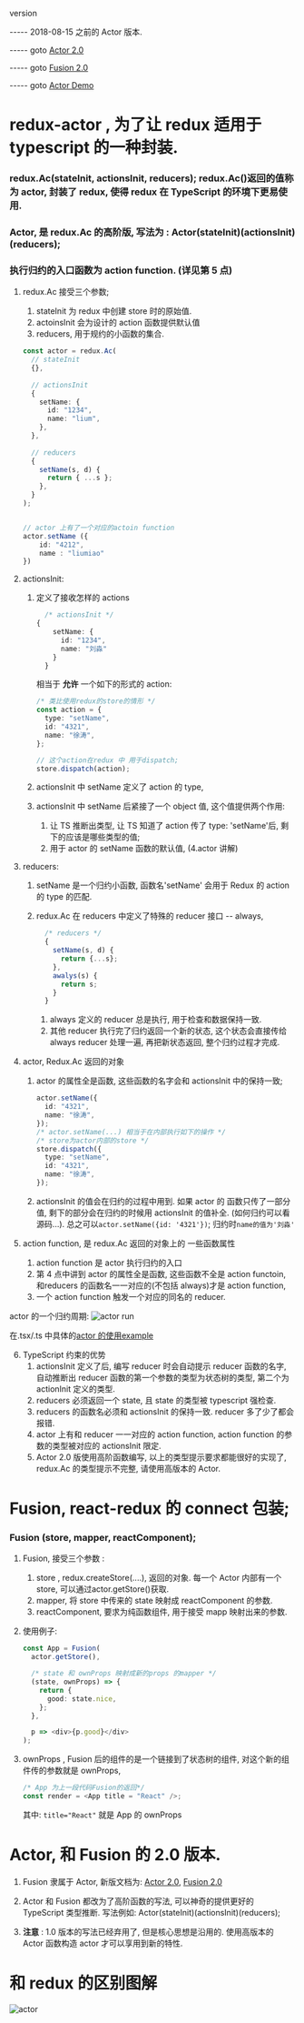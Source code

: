 version

----- 2018-08-15 之前的 Actor 版本.

----- goto [Actor 2.0 ](Actor.md)

----- goto [Fusion 2.0](../Fusion/Fusion.md)

----- goto [Actor Demo](https://github.com/Eoyo/RandomRectDemo)

# redux-actor , 为了让 redux 适用于 typescript 的一种封装.

### redux.Ac(stateInit, actionsInit, reducers); redux.Ac()返回的值称为 actor, 封装了 redux, 使得 redux 在 TypeScript 的环境下更易使用.

### Actor, 是 redux.Ac 的高阶版, 写法为 : Actor(stateInit)(actionsInit)(reducers);

### 执行归约的入口函数为 action function. (详见第 5 点)

1.  redux.Ac 接受三个参数;

    1. stateInit 为 redux 中创建 store 时的原始值.
    2. actoinsInit 会为设计的 action 函数提供默认值
    3. reducers, 用于规约的小函数的集合.

    ```typescript
    const actor = redux.Ac(
      // stateInit
      {},
      
      // actionsInit
      {
        setName: {
          id: "1234",
          name: "lium",
        },
      },
      
      // reducers
      {
        setName(s, d) {
          return { ...s };
        },
      }
    );
    
    
    // actor 上有了一个对应的actoin function
    actor.setName ({
        id: "4212",
        name : "liumiao"
    })
    ```

2.  actionsInit:

    1.  定义了接收怎样的 actions

        ```typescript
          /* actionsInit */
        {
            setName: {
              id: "1234",
              name: "刘淼"
            }
          }
        ```

        相当于 **允许** 一个如下的形式的 action:

        ```typescript
        /* 类比使用redux的store的情形 */
        const action = {
          type: "setName",
          id: "4321",
          name: "徐涛",
        };

        // 这个action在redux 中 用于dispatch;
        store.dispatch(action);
        ```

    2.  actionsInit 中 setName 定义了 action 的 type,

    3.  actionsInit 中 setName 后紧接了一个 object 值, 这个值提供两个作用:
        1.  让 TS 推断出类型, 让 TS 知道了 action 传了 type: 'setName'后, 剩下的应该是哪些类型的值;
        2.  用于 actor 的 setName 函数的默认值, (4.actor 讲解)

3.  reducers:

    1.  setName 是一个归约小函数, 函数名'setName' 会用于 Redux 的 action 的 type 的匹配.
    2.  redux.Ac 在 reducers 中定义了特殊的 reducer 接口 -- always,

        ```typescript
          /* reducers */
          {
            setName(s, d) {
              return {...s};
            },
            awalys(s) {
              return s;
            }
          }
        ```

        1.  always 定义的 reducer 总是执行, 用于检查和数据保持一致.
        2.  其他 reducer 执行完了归约返回一个新的状态, 这个状态会直接传给 always reducer 处理一遍, 再把新状态返回, 整个归约过程才完成.

4.  actor, Redux.Ac 返回的对象

    1.  actor 的属性全是函数, 这些函数的名字会和 actionsInit 中的保持一致;
        ```typescript
        actor.setName({
          id: "4321",
          name: "徐涛",
        });
        /* actor.setName(...) 相当于在内部执行如下的操作 */
        /* store为actor内部的store */
        store.dispatch({
          type: "setName",
          id: "4321",
          name: "徐涛",
        });
        ```
    2.  actionsInit 的值会在归约的过程中用到. 如果 actor 的 函数只传了一部分值, 剩下的部分会在归约的时候用 actionsInit 的值补全. (如何归约可以看源码...). 总之可以`actor.setName({id: '4321'})`; 归约时`name的值为'刘淼'`

5.  action function, 是 redux.Ac 返回的对象上的 一些函数属性

    1. action function 是 actor 执行归约的入口
    2. 第 4 点中讲到 actor 的属性全是函数, 这些函数不全是 action functoin, 和reducers 的函数名一一对应的(不包括 always)才是 action function,
    3. 一个 action function 触发一个对应的同名的 reducer.

actor 的一个归约周期:
![actor run](../../picture/runActor.jpg)

在.tsx/.ts 中具体的[actor 的使用example](./actor.tsx)

6.  TypeScript 约束的优势
    1. actionsInit 定义了后, 编写 reducer 时会自动提示 reducer 函数的名字, 自动推断出 reducer 函数的第一个参数的类型为状态树的类型, 第二个为 actionInit 定义的类型.
    2. reducers 必须返回一个 state, 且 state 的类型被 typescript 强检查.
    3. reducers 的函数名必须和 actionsInit 的保持一致. reducer 多了少了都会报错.
    4. actor 上有和 reducer 一一对应的 action function, action function 的参数的类型被对应的 actionsInit 限定.
    5. Actor 2.0 版使用高阶函数编写, 以上的类型提示要求都能很好的实现了, redux.Ac 的类型提示不完整, 请使用高版本的 Actor.

# Fusion, react-redux 的 connect 包装;

### Fusion (store, mapper, reactComponent);

1. Fusion, 接受三个参数 :

   1. store , redux.createStore(....), 返回的对象. 每一个 Actor 内部有一个 store, 可以通过actor.getStore()获取.
   2. mapper, 将 store 中传来的 state 映射成 reactComponent 的参数.
   3. reactComponent, 要求为纯函数组件, 用于接受 mapp 映射出来的参数.

2. 使用例子:

   ```typescript
   const App = Fusion(
     actor.getStore(),

     /* state 和 ownProps 映射成新的props 的mapper */
     (state, ownProps) => {
       return {
         good: state.nice,
       };
     },

     p => <div>{p.good}</div>
   );
   ```

3. ownProps , Fusion 后的组件的是一个链接到了状态树的组件, 对这个新的组件传的参数就是 ownProps,
   ```typescript
   /* App 为上一段代码Fusion的返回*/
   const render = <App title = "React" />;
   ```
   其中: `title="React"` 就是 App 的 ownProps

# Actor, 和 Fusion 的 2.0 版本.

1. Fusion 隶属于 Actor, 新版文档为: [Actor 2.0](Actor.md), [Fusion 2.0](../Fusion/Fusion.md)

2. Actor 和 Fusion 都改为了高阶函数的写法, 可以神奇的提供更好的 TypeScript 类型推断. 写法例如: Actor(stateInit)(actionsInit)(reducers);
3. **注意** : 1.0 版本的写法已经弃用了, 但是核心思想是沿用的. 使用高版本的 Actor 函数构造 actor 才可以享用到新的特性.

# 和 redux 的区别图解

![actor](../../picture/ActorVSredux.jpg)
